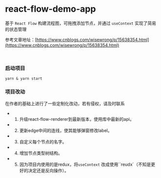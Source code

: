 # react-flow-demo-app

基于 `React Flow` 构建流程图，可拖拽添加节点，并通过 `useContext` 实现了简易的状态管理

参考文章地址：[https://www.cnblogs.com/wisewrong/p/15638354.html](https://www.cnblogs.com/wisewrong/p/15638354.html)

<br />

### 启动项目

```
yarn & yarn start
```

### 项目改动
在作者的基础上进行了一些定制化改动，若有侵权，请及时联系

- 1. 升级react-flow-renderer到最新版本，使用库中最新的api。
- 2. 更新edge中间的连线，使其能够弹窗修改label。
- 3. 自定义每个节点的名字。
- 4. 增加节点类型树结构。
- 5. 因为项目内使用的是redux，将`useContext` 改成使用``reudx`（不知是更好的决定还是反向操作）。